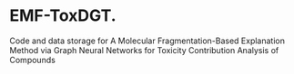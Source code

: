 # EMF-ToxDGT.
Code and data storage for A Molecular Fragmentation-Based Explanation Method via Graph Neural Networks for Toxicity Contribution Analysis of Compounds
